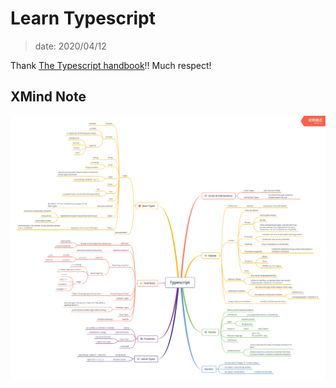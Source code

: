 # Learn Typescript

> date: 2020/04/12

Thank [The Typescript handbook](https://www.typescriptlang.org/docs/handbook/)!! Much respect!

## XMind Note

![](./Typescript.png)
